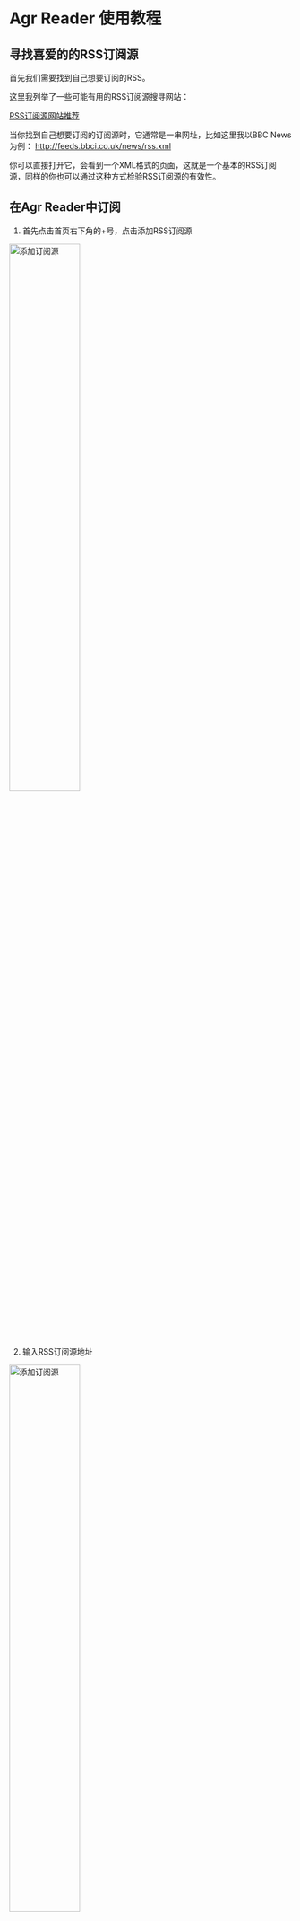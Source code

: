 # Agr Reader 使用教程

## 寻找喜爱的的RSS订阅源
首先我们需要找到自己想要订阅的RSS。

这里我列举了一些可能有用的RSS订阅源搜寻网站：

[RSS订阅源网站推荐](/zh/navigation/#rss%E8%AE%A2%E9%98%85%E6%BA%90%E6%8E%A8%E8%8D%90)

当你找到自己想要订阅的订阅源时，它通常是一串网址，比如这里我以BBC News为例：
http://feeds.bbci.co.uk/news/rss.xml

你可以直接打开它，会看到一个XML格式的页面，这就是一个基本的RSS订阅源，同样的你也可以通过这种方式检验RSS订阅源的有效性。

## 在Agr Reader中订阅
1. 首先点击首页右下角的+号，点击添加RSS订阅源

<img src="/images/223431.png" alt="添加订阅源" width="50%" height="50%">

2. 输入RSS订阅源地址

<img src="/images/223500.png" alt="添加订阅源" width="50%" height="50%">

3. 点击搜索，一切顺利的话将会切换到订阅源详情页面

<img src="/images/223527.png" alt="添加订阅源" width="50%" height="50%">

4. 最后点击订阅即可！
   
<img src="/images/223611.png" alt="添加订阅源" width="50%" height="50%">

## 剩下更多功能请随意探索！